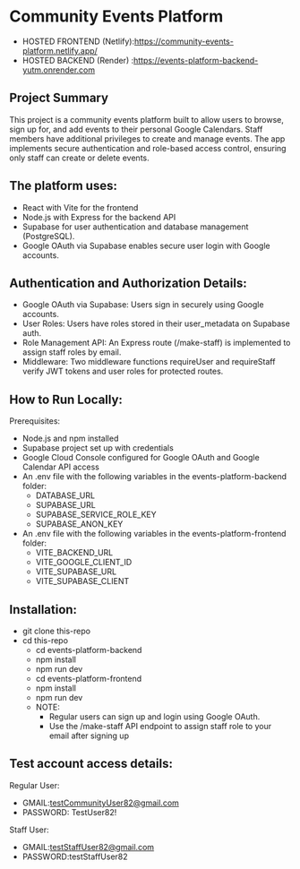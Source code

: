 # Community Events Platform
- HOSTED FRONTEND (Netlify):https://community-events-platform.netlify.app/
- HOSTED BACKEND  (Render) :https://events-platform-backend-yutm.onrender.com

## Project Summary
This project is a community events platform built to allow users to browse, sign up for, and add events to their personal Google Calendars.
Staff members have additional privileges to create and manage events.
The app implements secure authentication and role-based access control, ensuring only staff can create or delete events.

## The platform uses:
- React with Vite for the frontend
- Node.js with Express for the backend API
- Supabase for user authentication and database management (PostgreSQL).
- Google OAuth via Supabase enables secure user login with Google accounts. 

## Authentication and Authorization Details:
- Google OAuth via Supabase: Users sign in securely using Google accounts.
- User Roles: Users have roles stored in their user_metadata on Supabase auth.
- Role Management API: An Express route (/make-staff) is implemented to assign staff roles by email.
- Middleware: Two middleware functions requireUser and requireStaff verify JWT tokens and user roles for protected routes.

## How to Run Locally:
Prerequisites:
- Node.js and npm installed
- Supabase project set up with credentials
- Google Cloud Console configured for Google OAuth and Google Calendar API access
- An .env file with the following variables in the events-platform-backend folder:
  - DATABASE_URL
  - SUPABASE_URL
  - SUPABASE_SERVICE_ROLE_KEY
  - SUPABASE_ANON_KEY
- An .env file with the following variables in the events-platform-frontend folder:
  - VITE_BACKEND_URL
  - VITE_GOOGLE_CLIENT_ID
  - VITE_SUPABASE_URL
  - VITE_SUPABASE_CLIENT
## Installation:
- git clone this-repo
- cd this-repo
  - cd events-platform-backend
  - npm install
  - npm run dev
  - cd events-platform-frontend
  - npm install
  - npm run dev
  - NOTE:
    - Regular users can sign up and login using Google OAuth.
    - Use the /make-staff API endpoint to assign staff role to your email after signing up
    
## Test account access details:
Regular User:
- GMAIL:testCommunityUser82@gmail.com
- PASSWORD: TestUser82!
  
Staff User:
- GMAIL:testStaffUser82@gmail.com
- PASSWORD:testStaffUser82
  

  
